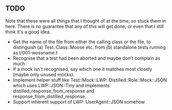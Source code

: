 ## TODO

Note that these were all things that I thought of at the time, so stuck them in
here. There is no guarantee that any of this will get done, or even that I 
still think it's a good idea.

* Get the name of the file from either the calling class or the file, to
  distinguish (a) Test::Class::Moose etc. from (b) standalone tests running
  as t/001-wossname.t
* Recognise that a test had been aborted and maybe don't complain as much.
* If a mock isn't recognised, say which one it matches most closely (maybe only
  unused mocks).
* Implement helper stuff like Test::Mock::LWP::Distilled::Role::Mock::JSON
  which uses LWP::JSON::Tiny and implements distilled_response_from_response
  and response_from_distilled_response.
* Support inherent support of LWP::UserAgent::JSON somehow
